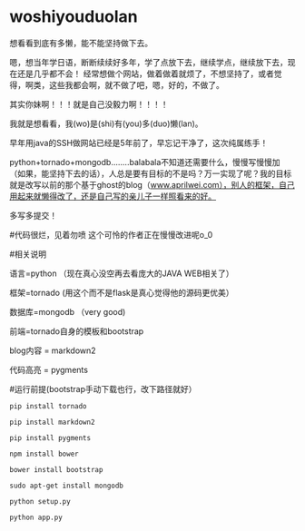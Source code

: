 # woshiyouduolan

想看看到底有多懒，能不能坚持做下去。

嗯，想当年学日语，断断续续好多年，学了点放下去，继续学点，继续放下去，现在还是几乎都不会！
经常想做个网站，做着做着就烦了，不想坚持了，或者觉得，啊类，这些我都会啊，就不做了吧，嗯，好的，不做了。

其实你妹啊！！！就是自己没毅力啊！！！！


我就是想看看，我(wo)是(shi)有(you)多(duo)懒(lan)。


早年用java的SSH做网站已经是5年前了，早忘记干净了，这次纯属练手！

python+tornado+mongodb........balabala不知道还需要什么，慢慢写慢慢加（如果，能坚持下去的话），人总是要有目标的不是吗？万一实现了呢？我的目标就是改写以前的那个基于ghost的blog（www.aprilwei.com），别人的框架，自己用起来就懒得改了，还是自己写的亲儿子一样照看来的好。

多写多提交！

#代码很烂，见着勿喷
这个可怜的作者正在慢慢改进呢o_0

#相关说明

语言=python  （现在真心没空再去看庞大的JAVA WEB相关了）

框架=tornado  (用这个而不是flask是真心觉得他的源码更优美）

数据库=mongodb （very good)

前端=tornado自身的模板和bootstrap 

blog内容 = markdown2

代码高亮 = pygments

#运行前提(bootstrap手动下载也行，改下路径就好）

`pip install tornado`

`pip install markdown2`

`pip install pygments`

`npm install bower`

`bower install bootstrap`

`sudo apt-get install mongodb`


`python setup.py`

`python app.py`


